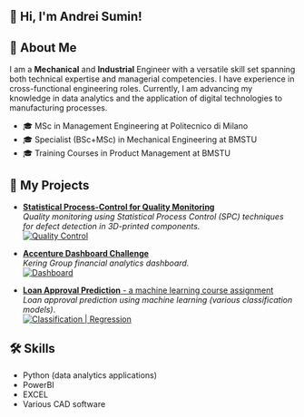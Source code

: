 ## 👋 Hi, I'm Andrei Sumin!


## 📘 About Me
I am a **Mechanical** and **Industrial** Engineer with a versatile skill set spanning both technical expertise and managerial competencies. I have experience in cross-functional engineering roles. Currently, I am advancing my knowledge in data analytics and the application of digital technologies to manufacturing processes.

- 🎓 MSc in Management Engineering at Politecnico di Milano
- 🎓 Specialist (BSc+MSc) in Mechanical Engineering at BMSTU
- 🎓 Training Courses in Product Management at BMSTU


## 📂 My Projects 

- [**Statistical Process-Control for Quality Monitoring**](https://github.com/Andrei-Sumin/Statistical-Process-Control-for-Quality-Monitoring/blob/main/README.md)  
  *Quality monitoring using Statistical Process Control (SPC) techniques for defect detection in 3D-printed components.*<br>
  [![Quality Control](https://img.shields.io/badge/Quality%20Control-91c7d6?style=flat&labelColor=91c7d6)](https://github.com/Andrei-Sumin/Statistical-Process-Control-for-Quality-Monitoring/blob/main/README.md)

- [**Accenture Dashboard Challenge**](https://github.com/Andrei-Sumin/Accenture-Dashboard-Challenge)  
  *Kering Group financial analytics dashboard.*<br>
  [![Dashboard](https://img.shields.io/badge/Dashboard-A8D5BA?style=flat&labelColor=A8D5BA)](https://github.com/Andrei-Sumin/Accenture-Dashboard-Challenge)

- [**Loan Approval Prediction** - a machine learning course assignment](https://github.com/Andrei-Sumin/Loan-Approval-Prediction-ML-class-assignment)  
  *Loan approval prediction using machine learning (various classification models)*.<br>
  [![Classification | Regression ](https://img.shields.io/badge/Classification-FAD4C0?style=flat&labelColor=FAD4C0)](https://github.com/Andrei-Sumin/Loan-Approval-Prediction-ML-class-assignment)


## 🛠 Skills
- Python (data analytics applications)
- PowerBI
- EXCEL
- Various CAD software

